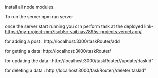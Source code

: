 install all node modules.

To run the server npm run server 

once the server start running you can perform task at the deployed link- https://my-project-mm7iscb5c-vaibhav7895s-projects.vercel.app/

for adding a post : http://localhost:3000/taskRouter/add

for getting a data: http://localhost:3000/taskRouter/

for updating the data :  http://localhost:3000/taskRouter//update/:taskId"

for deleting a data : http://localhost:3000/taskRouter//delete/:taskId"
